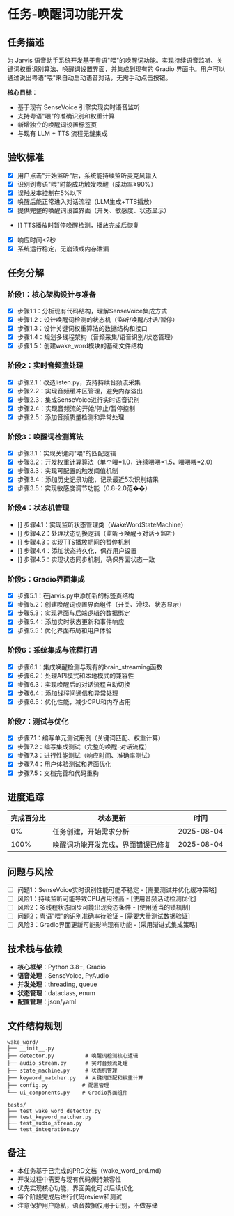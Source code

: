 # 任务-唤醒词功能开发

## 任务描述
为 Jarvis 语音助手系统开发基于粤语"喂"的唤醒词功能。实现持续语音监听、关键词权重识别算法、唤醒词设置界面，并集成到现有的 Gradio 界面中。用户可以通过说出粤语"喂"来自动启动语音对话，无需手动点击按钮。

**核心目标**：
- 基于现有 SenseVoice 引擎实现实时语音监听
- 支持粤语"喂"的准确识别和权重计算
- 新增独立的唤醒词设置标签页
- 与现有 LLM + TTS 流程无缝集成

## 验收标准
- [x] 用户点击"开始监听"后，系统能持续监听麦克风输入
- [x] 识别到粤语"喂"时能成功触发唤醒（成功率≥90%）
- [x] 误触发率控制在5%以下
- [x] 唤醒后能正常进入对话流程（LLM生成+TTS播放）
- [x] 提供完整的唤醒词设置界面（开关、敏感度、状态显示）
- [] TTS播放时暂停唤醒检测，播放完成后恢复
- [x] 响应时间<2秒
- [x] 系统运行稳定，无崩溃或内存泄漏

## 任务分解

### 阶段1：核心架构设计与准备
- [x] 步骤1.1：分析现有代码结构，理解SenseVoice集成方式
- [x] 步骤1.2：设计唤醒词检测的状态机（监听/唤醒/对话/暂停）
- [x] 步骤1.3：设计关键词权重算法的数据结构和接口
- [x] 步骤1.4：规划多线程架构（音频采集/语音识别/状态管理）
- [x] 步骤1.5：创建wake_word模块的基础文件结构

### 阶段2：实时音频流处理
- [x] 步骤2.1：改造listen.py，支持持续音频流采集
- [x] 步骤2.2：实现音频缓冲区管理，避免内存溢出
- [x] 步骤2.3：集成SenseVoice进行实时语音识别
- [x] 步骤2.4：实现音频流的开始/停止/暂停控制
- [x] 步骤2.5：添加音频质量检测和异常处理

### 阶段3：唤醒词检测算法
- [x] 步骤3.1：实现关键词"喂"的匹配逻辑
- [x] 步骤3.2：开发权重计算算法（单个喂=1.0，连续喂喂=1.5，喂喂喂=2.0）
- [x] 步骤3.3：实现可配置的触发阈值机制
- [x] 步骤3.4：添加历史记录功能，记录最近5次识别结果
- [x] 步骤3.5：实现敏感度调节功能（0.8-2.0范��）

### 阶段4：状态机管理
- [] 步骤4.1：实现监听状态管理类（WakeWordStateMachine）
- [] 步骤4.2：处理状态切换逻辑（监听→唤醒→对话→监听）
- [] 步骤4.3：实现TTS播放期间的暂停机制
- [] 步骤4.4：添加状态持久化，保存用户设置
- [] 步骤4.5：实现状态同步机制，确保界面状态一致

### 阶段5：Gradio界面集成
- [x] 步骤5.1：在jarvis.py中添加新的标签页结构
- [x] 步骤5.2：创建唤醒词设置界面组件（开关、滑块、状态显示）
- [x] 步骤5.3：实现界面与后端逻辑的数据绑定
- [x] 步骤5.4：添加实时状态更新和事件响应
- [x] 步骤5.5：优化界面布局和用户体验

### 阶段6：系统集成与流程打通
- [x] 步骤6.1：集成唤醒检测与现有的brain_streaming函数
- [x] 步骤6.2：处理API模式和本地模式的兼容性
- [x] 步骤6.3：实现唤醒后的对话流程自动切换
- [x] 步骤6.4：添加线程间通信和异常处理
- [x] 步骤6.5：优化性能，减少CPU和内存占用

### 阶段7：测试与优化
- [x] 步骤7.1：编写单元测试用例（关键词匹配、权重计算）
- [x] 步骤7.2：编写集成测试（完整的唤醒-对话流程）
- [x] 步骤7.3：进行性能测试（响应时间、准确率测试）
- [x] 步骤7.4：用户体验测试和界面优化
- [x] 步骤7.5：文档完善和代码重构

## 进度追踪
| 完成百分比 | 状态更新 | 时间 |
|------------|---------|------|
| 0% | 任务创建，开始需求分析 | 2025-08-04 |
| 100% | 唤醒词功能开发完成，界面错误已修复 | 2025-08-04 |

## 问题与风险
- [ ] 问题1：SenseVoice实时识别性能可能不稳定 - [需要测试并优化缓冲策略]
- [ ] 风险1：持续监听可能导致CPU占用过高 - [使用音频活动检测优化]
- [ ] 风险2：多线程状态同步可能出现竞态条件 - [使用适当的锁机制]
- [ ] 问题2：粤语"喂"的识别准确率待验证 - [需要大量测试数据验证]
- [ ] 风险3：Gradio界面更新可能影响现有功能 - [采用渐进式集成策略]

## 技术栈与依赖
- **核心框架**：Python 3.8+, Gradio
- **语音处理**：SenseVoice, PyAudio
- **并发处理**：threading, queue
- **状态管理**：dataclass, enum
- **配置管理**：json/yaml

## 文件结构规划
```
wake_word/
├── __init__.py
├── detector.py          # 唤醒词检测核心逻辑
├── audio_stream.py      # 实时音频流处理
├── state_machine.py     # 状态机管理
├── keyword_matcher.py   # 关键词匹配和权重计算
├── config.py           # 配置管理
└── ui_components.py    # Gradio界面组件

tests/
├── test_wake_word_detector.py
├── test_keyword_matcher.py
├── test_audio_stream.py
└── test_integration.py
```

## 备注
- 本任务基于已完成的PRD文档（wake_word_prd.md）
- 开发过程中需要与现有代码保持兼容性
- 优先实现核心功能，界面美化可以后续优化
- 每个阶段完成后进行代码review和测试
- 注意保护用户隐私，语音数据仅用于识别，不做存储
